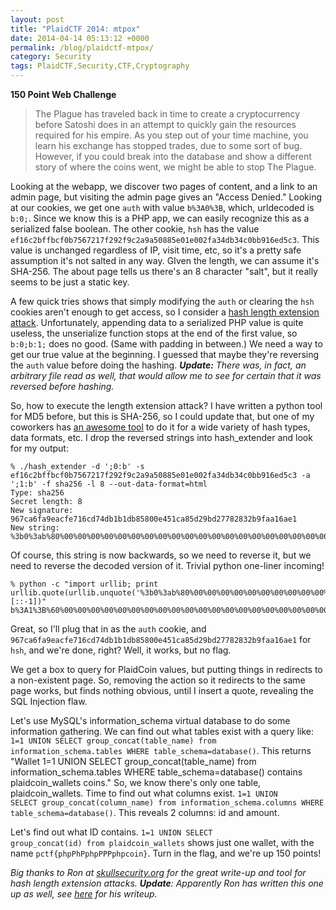```yaml
---
layout: post
title: "PlaidCTF 2014: mtpox"
date: 2014-04-14 05:13:12 +0000
permalink: /blog/plaidctf-mtpox/
category: Security
tags: PlaidCTF,Security,CTF,Cryptography
---
```

**150 Point Web Challenge**
> The Plague has traveled back in time to create a cryptocurrency before Satoshi does in an attempt to quickly gain the resources required for his empire. As you step out of your time machine, you learn his exchange has stopped trades, due to some sort of bug. However, if you could break into the database and show a different story of where the coins went, we might be able to stop The Plague.

Looking at the webapp, we discover two pages of content, and a link to an admin page, but visiting the admin page gives an "Access Denied."  Looking at our cookies, we get one <code>auth</code> with value <code>b%3A0%3B</code>, which, urldecoded is <code>b:0;</code>.  Since we know this is a PHP app, we can easily recognize this as a serialized false boolean.  The other cookie, <code>hsh</code> has the value <code>ef16c2bffbcf0b7567217f292f9c2a9a50885e01e002fa34db34c0bb916ed5c3</code>.  This value is unchanged regardless of IP, visit time, etc, so it's a pretty safe assumption it's not salted in any way.  GIven the length, we can assume it's SHA-256.  The about page tells us there's an 8 character "salt", but it really seems to be just a static key.

A few quick tries shows that simply modifying the <code>auth</code> or clearing the <code>hsh</code> cookies aren't enough to get access, so I consider a [hash length extension attack](https://blog.skullsecurity.org/2012/everything-you-need-to-know-about-hash-length-extension-attacks).  Unfortunately, appending data to a serialized PHP value is quite useless, the unserialize function stops at the end of the first value, so <code>b:0;b:1;</code> does no good.  (Same with padding in between.)  We need a way to get our true value at the beginning.  I guessed that maybe they're reversing the <code>auth</code> value before doing the hashing.  ***Update:*** *There was, in fact, an arbitrary file read as well, that would allow me to see for certain that it was reversed before hashing.*

So, how to execute the length extension attack?  I have written a python tool for MD5 before, but this is SHA-256, so I could update that, but one of my coworkers has [an awesome tool](https://github.com/iagox86/hash_extender) to do it for a wide variety of hash types, data formats, etc.  I drop the reversed strings into hash_extender and  look for my output:

    % ./hash_extender -d ';0:b' -s ef16c2bffbcf0b7567217f292f9c2a9a50885e01e002fa34db34c0bb916ed5c3 -a ';1:b' -f sha256 -l 8 --out-data-format=html
    Type: sha256
    Secret length: 8
    New signature: 967ca6fa9eacfe716cd74db1b1db85800e451ca85d29bd27782832b9faa16ae1
    New string: %3b0%3ab%80%00%00%00%00%00%00%00%00%00%00%00%00%00%00%00%00%00%00%00%00%00%00%00%00%00%00%00%00%00%00%00%00%00%00%00%00%00%00%00%00%00%00%00%00%00%00%00%00%00%00%60%3b1%3ab

Of course, this string is now backwards, so we need to reverse it, but we need to reverse the decoded version of it.  Trivial python one-liner incoming!

    % python -c "import urllib; print urllib.quote(urllib.unquote('%3b0%3ab%80%00%00%00%00%00%00%00%00%00%00%00%00%00%00%00%00%00%00%00%00%00%00%00%00%00%00%00%00%00%00%00%00%00%00%00%00%00%00%00%00%00%00%00%00%00%00%00%00%00%00%60%3b1%3ab')[::-1])"
    b%3A1%3B%60%00%00%00%00%00%00%00%00%00%00%00%00%00%00%00%00%00%00%00%00%00%00%00%00%00%00%00%00%00%00%00%00%00%00%00%00%00%00%00%00%00%00%00%00%00%00%00%00%00%00%80b%3A0%3B

Great, so I'll plug that in as the <code>auth</code> cookie, and <code>967ca6fa9eacfe716cd74db1b1db85800e451ca85d29bd27782832b9faa16ae1</code> for <code>hsh</code>, and we're done, right?  Well, it works, but no flag.

We get a box to query for PlaidCoin values, but putting things in redirects to a non-existent page.  So, removing the action so it redirects to the same page works, but finds nothing obvious, until I insert a quote, revealing the SQL Injection flaw.

Let's use MySQL's information_schema virtual database to do some information gathering. We can find out what tables exist with a query like: <code>1=1 UNION SELECT group_concat(table_name) from information_schema.tables WHERE table_schema=database()</code>.  This returns "Wallet 1=1 UNION SELECT group_concat(table_name) from information_schema.tables WHERE table_schema=database() contains plaidcoin_wallets coins."  So, we know there's only one table, plaidcoin_wallets.  Time to find out what columns exist.  <code>1=1 UNION SELECT group_concat(column_name) from information_schema.columns WHERE table_schema=database()</code>.  This reveals 2 columns: id and amount.  

Let's find out what ID contains. <code>1=1 UNION SELECT group_concat(id) from plaidcoin_wallets</code> shows just one wallet, with the name <code>pctf{phpPhPphpPPPphpcoin}</code>.  Turn in the flag, and we're up 150 points!

*Big thanks to Ron at [skullsecurity.org](http://skullsecurity.org) for the great write-up and tool for hash length extension attacks.  **Update**: Apparently Ron has written this one up as well, see [here](https://blog.skullsecurity.org/2014/plaidctf-web-150-mtpox-hash-extension-attack) for his writeup.*
